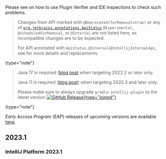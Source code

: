 [//]: # (title: Incompatible Changes in IntelliJ Platform and Plugins API 2023.*)

<!-- Copyright 2000-2022 JetBrains s.r.o. and other contributors. Use of this source code is governed by the Apache 2.0 license that can be found in the LICENSE file. -->

<!--
Before documenting a breaking API change, please make sure that the change cannot be avoided in an alternative way.

APIs marked with @Deprecated(forRemoval=true), @ApiStatus.Experimental, @ApiStatus.Internal/IntellijInternalApi, or @ApiStatus.ScheduledForRemoval don't need to be documented.

To document a new incompatible change, add a new line with the problem pattern followed by a 2nd line with ": "-prefixed human-readable description and recommended fix/action.

The following problem patterns are supported:

<package name> package removed

<class name> class removed
<class name> class renamed to <new class name>
<class name> class moved to package <package name>

<class name>.<method name>(<human-readable parameters>) marked abstract
<class name>.<method name>(<human-readable parameters>) abstract method added
<class name>.<method name>(<human-readable parameters>) method removed
<class name>.<method name>(<human-readable parameters>) method moved to the superclass
<class name>.<method name>(<human-readable parameters>) method return type changed from <before> to <after>
<class name>.<method name>(<human-readable parameters>) method visibility changed from <before> to <after>
<class name>.<method name>(<human-readable parameters>) method marked final
<class name>.<method name>(<human-readable parameters>) method parameter <type> removed
<class name>.<method name>(<human-readable parameters>) method parameter type changed from <before> to <after>
<class name>.<method name> method <parameter name> parameter marked @<class name>
<class name> (class|interface) now (extends|implements) <class name> and inherits its final method <method name>(<human-readable parameters>)?
<class name> (class|interface) now (extends|implements) <class name> and inherits its abstract method <method name>(<human-readable parameters>)?
<class name> class now interface

<class name>(<human-readable parameters>) constructor removed
<class name>(<human-readable parameters>) constructor parameter <type> removed
<class name>(<human-readable parameters>) constructor parameter type changed from <before> to <after>
<class name>(<human-readable parameters>) constructor visibility changed from <before> to <after>

<class name>.<field name> field removed
<class name>.<field name> field moved to the superclass
<class name>.<field name> field type changed from <before> to <after>
<class name>.<field name> field visibility changed from <before> to <after>

<property name> property removed from resource bundle <bundle name>

Where the placeholders must be enclosed in code quotes (`name`):

<class name> is a fully-qualified name of the class, e.g. `com.intellij.openapi.actionSystem.AnAction$InnerClass`.
<method name> is the exact method's name. Note that constructors have dedicated patterns.
<human-readable parameters> is a string representing parameters, which are not necessarily fully qualified. They do not affect the parser. For example, instead of (java.lang.Object, java.util.List, int) you are free to write (Object, List<String>, int)
<parameter name> is exact name of the method's parameter
<property name> is a full name of a property from .properties file, like `some.action.description`
<bundle name> is a fully qualified name of the property bundle, which includes its package, like `message.IdeBundle`

NOTE: If a code change you're trying to document doesn't match any of the above patterns, fill in a ticket in the YouTrack.
An example of a ticket is https://youtrack.jetbrains.com/issue/MP-1218. Until supported, you may document the change as you prefer, and I will correct it later.

NOTE: You are allowed to prettify the pattern using links: [`org.example.Foo`](https://github.com/JetBrains/intellij-community/tree/master/)

NOTE: Entries not starting with code quotes (`name`) can be added to document non-code changes and will be skipped in API verification.
-->

Please see [](verifying_plugin_compatibility.md) on how to use Plugin Verifier and IDE inspections to check such problems.

> Changes from API marked with `@Deprecated(forRemoval=true)` or any of [`org.jetbrains.annotations.ApiStatus`](https://github.com/JetBrains/java-annotations/blob/master/common/src/main/java/org/jetbrains/annotations/ApiStatus.java) `@Experimental`, `@ScheduledForRemoval`, or `@Internal` are not listed here, as incompatible changes are to be expected.
>
> For API annotated with `ApiStatus.@Internal`/`@IntellijInternalApi`, see [](api_internal.md) for more details and replacements.
>
{type="note"}

> Java 17 is required ([blog post](https://blog.jetbrains.com/platform/2022/08/intellij-project-migrates-to-java-17/) when targeting 2022.2 or later only.
>
> Java 11 is required ([blog post](https://blog.jetbrains.com/platform/2020/09/intellij-project-migrates-to-java-11/)) when targeting 2020.3 and later only.
>
> Please make sure to always upgrade `gradle-intellij-plugin` to the latest version [![GitHub Release](https://img.shields.io/github/release/jetbrains/gradle-intellij-plugin.svg?style=flat-square){type="joined"}](https://github.com/jetbrains/gradle-intellij-plugin/releases)
>
{type="note"}

_Early Access Program_ (EAP) releases of upcoming versions are available [here](https://eap.jetbrains.com).

## 2023.1

<include src="tools_gradle_intellij_plugin.md" include-id="gradle_plugin_223_problem"></include>

### IntelliJ Platform 2023.1
